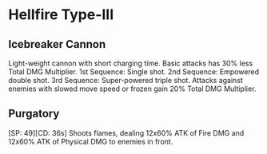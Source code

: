 # Hellfire Type-III

## Icebreaker Cannon

Light-weight cannon with short charging time. Basic attacks has 30% less Total DMG Multiplier.
1st Sequence: Single shot.
2nd Sequence: Empowered double shot.
3rd Sequence: Super-powered triple shot.
Attacks against enemies with slowed move speed or frozen gain 20% Total DMG Multiplier.

## Purgatory

[SP: 49][CD: 36s] Shoots flames, dealing 12x60% ATK of Fire DMG and 12x60% ATK of Physical DMG to enemies in front.